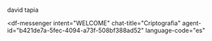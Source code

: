 david tapia 





















<script src="https://www.gstatic.com/dialogflow-console/fast/messenger/bootstrap.js?v=1"></script>
<df-messenger
  intent="WELCOME"
  chat-title="Criptografia"
  agent-id="b421de7a-5fec-4094-a73f-508bf388ad52"
  language-code="es"
></df-messenger>
